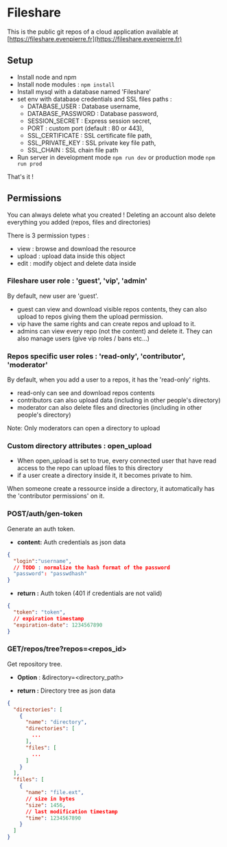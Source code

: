 # Fileshare

This is the public git repos of a cloud application available at [https://fileshare.evenpierre.fr](https://fileshare.evenpierre.fr)

## Setup

- Install node and npm
- Install node modules : `npm install`
- Install mysql with a database named 'Fileshare'
- set env with database credentials and SSL files paths :
  - DATABASE_USER : Database username,
  - DATABASE_PASSWORD : Database password,
  - SESSION_SECRET : Express session secret,
  - PORT : custom port (default : 80 or 443),
  - SSL_CERTIFICATE : SSL certificate file path,
  - SSL_PRIVATE_KEY : SSL private key file path,
  - SSL_CHAIN : SSL chain file path
- Run server in development mode `npm run dev` or production mode `npm run prod`

That's it !

## Permissions

You can always delete what you created !
Deleting an account also delete everything you added (repos, files and directories)

There is 3 permission types :

- view : browse and download the resource
- upload : upload data inside this object
- edit : modify object and delete data inside

### Fileshare user role : 'guest', 'vip', 'admin'

By default, new user are 'guest'.

- guest can view and download visible repos contents, they can also upload to repos giving them the upload permission.
- vip have the same rights and can create repos and upload to it.
- admins can view every repo (not the content) and delete it. They can also manage users (give vip roles / bans etc...)

### Repos specific user roles : 'read-only', 'contributor', 'moderator'

By default, when you add a user to a repos, it has the 'read-only' rights.

- read-only can see and download repos contents
- contributors can also upload data (including in other people's directory)
- moderator can also delete files and directories (including in other people's directory)

Note: Only moderators can open a directory to upload

### Custom directory attributes : open_upload

- When open_upload is set to true, every connected user that have read access to the repo can upload files to this directory
- if a user create a directory inside it, it becomes private to him.

When someone create a ressource inside a directory, it automatically has the 'contributor permissions' on it.

### POST/auth/gen-token

Generate an auth token.
- **content:** Auth credentials as json data

```json
{
  "login":"username",
  // TODO : normalize the hash format of the password
  "password": "passwdhash"
}
```

- **return :** Auth token (401 if credentials are not valid)

```json
{
  "token": "token",
  // expiration timestamp 
  "expiration-date": 1234567890
}
```

### GET/repos/tree?repos=<repos_id>

Get repository tree. 
- **Option** : &directory=<directory_path>

- **return :** Directory tree as json data

```json
{
  "directories": [
    {
      "name": "directory",
      "directories": [
        ...
      ],
      "files": [
        ...
      ]
    }
  ],
  "files": [
    {
      "name": "file.ext",
      // size in bytes
      "size": 1456,
      // last modification timestamp
      "time": 1234567890
    }
  ]
}
```

